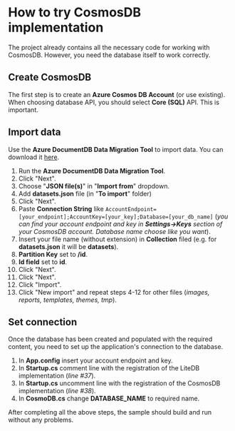 # How to try CosmosDB implementation

The project already contains all the necessary code for working with CosmosDB. However, you need the database itself to work correctly.

## Create CosmosDB
The first step is to create an **Azure Cosmos DB Account** (or use existing). When choosing database API, you should select **Core (SQL)** API. This is important.

## Import data
Use the **Azure DocumentDB Data Migration Tool** to import data. You can download it [here](https://www.microsoft.com/en-us/download/details.aspx?id=46436).

1. Run the **Azure DocumentDB Data Migration Tool**.
2. Click "Next".
3. Choose "**JSON file(s)**" in "**Import from**" dropdown.
4. Add **datasets.json** file (in "**To import**" folder)
5. Click "Next".
6. Paste **Connection String** like `AccountEndpoint=[your_endpoint];AccountKey=[your_key];Database=[your_db_name]` (*you can find your account endpoint and key in **Settings->Keys** section of your CosmosDB account. Database name choose like you want*).
7. Insert your file name (without extension) in **Collection** filed (e.g. for **datasets.json** it will be **datasets**).
8. **Partition Key** set to **/id**.
9. **Id field** set to **id**.
10. Click "Next".
11. Click "Next".
12. Click "Import".
13. Click "New import" and repeat steps 4-12 for other files (*images, reports, templates, themes, tmp*).

## Set connection
Once the database has been created and populated with the required content, you need to set up the application's connection to the database.

1. In **App.config** insert your account endpoint and key.
2. In **Startup.cs** comment line with the registration of the LiteDB implementation (*line #37*).
3. In **Startup.cs** uncomment line with the registration of the CosmosDB implementation (*line #38*).
4. In **CosmoDB.cs** change **DATABASE_NAME** to required name.

After completing all the above steps, the sample should build and run without any problems. 